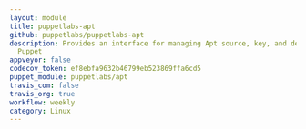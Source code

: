 ```yaml
---
layout: module
title: puppetlabs-apt
github: puppetlabs/puppetlabs-apt
description: Provides an interface for managing Apt source, key, and definitions with
  Puppet
appveyor: false
codecov_token: ef8ebfa9632b46799eb523869ffa6cd5
puppet_module: puppetlabs/apt
travis_com: false
travis_org: true
workflow: weekly
category: Linux
---
```

